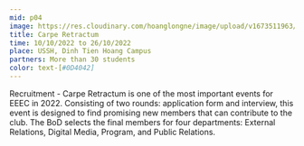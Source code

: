 ```yaml
---
mid: p04
image: https://res.cloudinary.com/hoanglongne/image/upload/v1673511963/image2_sepfm3.png
title: Carpe Retractum
time: 10/10/2022 to 26/10/2022
place: USSH, Dinh Tien Hoang Campus
partners: More than 30 students
color: text-[#0D4042]
---
```

Recruitment - Carpe Retractum is one of the most important events for EEEC in 2022. Consisting of two rounds: application form and interview, this event is designed to find promising new members that can contribute to the club. The BoD selects the final members for four departments: External Relations, Digital Media, Program, and Public Relations.